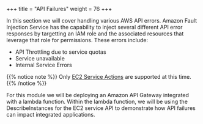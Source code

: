 +++
title = "API Failures"
weight = 76
+++


In this section we will cover handling various AWS API errors.  Amazon Fault Injection Service has the capability to inject several different API error responses by targetting an IAM role and the associated resources that leverage that role for permissions.  These errors include:

* API Throttling due to service quotas
* Service unavailable 
* Internal Service Errors

{{% notice note %}}
Only [EC2 Service Actions]() are supported at this time.  
{{% /notice %}}

For this module we will be deploying an Amazon API Gateway integrated with a lambda function.  Within the lambda function, we will be using the DescribeInstances for the EC2 service API to demonstrate how API failures can impact integrated applications. 



